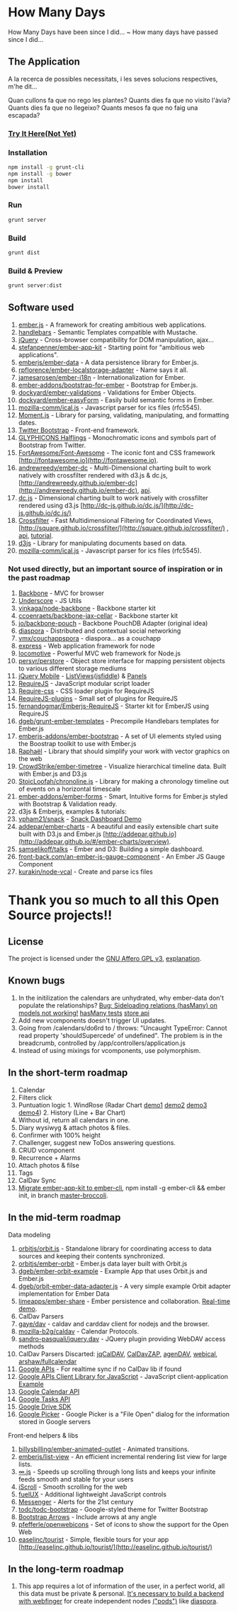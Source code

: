 # How Many Days #
How Many Days have been since I did... ~ How many days have passed since I did...

## The Application ##
A la recerca de possibles necessitats,
 i les seves solucions respectives, m'he dit...

Quan cullons fa que no rego les plantes?
Quants dies fa que no visito l'àvia?
Quants dies fa que no llegeixo?
Quants mesos fa que no faig una escapada?

### [Try It Here(Not Yet)](http://github.com) ###

### Installation ###
```bash
npm install -g grunt-cli
npm install -g bower
npm install
bower install
```

### Run ###
```bash
grunt server
```

### Build ###
```bash
grunt dist
```

### Build & Preview ###
```bash
grunt server:dist
```


## Software used ##
1. [ember.js](http://emberjs.com/) - A framework for creating ambitious web applications.
2. [handlebars](http://handlebarsjs.com/) - Semantic Templates compatible with Mustache.
3. [jQuery](http://jquery.com/) - Cross-browser compatibility for DOM manipulation, ajax...
4. [stefanpenner/ember-app-kit](http://iamstef.net/ember-app-kit/) - Starting point for "ambitious web applications".
5. [emberjs/ember-data](https://github.com/emberjs/data) - A data persistence library for Ember.js.
6. [rpflorence/ember-localstorage-adapter](https://github.com/rpflorence/ember-localstorage-adapter) - Name says it all.
7. [jamesarosen/ember-i18n](https://github.com/jamesarosen/ember-i18n) - Internationalization for Ember.
8. [ember-addons/bootstrap-for-ember](https://github.com/ember-addons/bootstrap-for-ember) - Bootstrap for Ember.js.
9. [dockyard/ember-validations](https://github.com/dockyard/ember-validations) - Validations for Ember Objects.
10. [dockyard/ember-easyForm](https://github.com/dockyard/ember-easyForm) - Easily build semantic forms in Ember.
11. [mozilla-comm/ical.js](https://github.com/mozilla-comm/ical.js) - Javascript parser for ics files (rfc5545).
12. [Moment.js](http://momentjs.com/) - Library for parsing, validating, manipulating, and formatting dates.
13. [Twitter Bootstrap](http://getbootstrap.com/2.3.2/) - Front-end framework.
  1. [GLYPHICONS Halflings](http://glyphicons.com/) - Monochromatic icons and symbols part of Bootstrap from Twitter.
15. [FortAwesome/Font-Awesome](https://github.com/FortAwesome/Font-Awesome/) - The iconic font and CSS framework [http://fontawesome.io](http://fontawesome.io).
16. [andrewreedy/ember-dc](https://github.com/andrewreedy/ember-dc) - Multi-Dimensional charting built to work natively with crossfilter rendered with d3.js & dc.js, [http://andrewreedy.github.io/ember-dc](http://andrewreedy.github.io/ember-dc), [api](https://github.com/dc-js/dc.js/blob/master/web/docs/api-latest.md).
  1. [dc.js](https://github.com/dc-js/dc.js) - Dimensional charting built to work natively with crossfilter rendered using d3.js [http://dc-js.github.io/dc.js/](http://dc-js.github.io/dc.js/)
  2. [Crossfilter](https://github.com/square/crossfilter) - Fast Multidimensional Filtering for Coordinated Views, [http://square.github.io/crossfilter/](http://square.github.io/crossfilter/) , [api](https://github.com/square/crossfilter/wiki/API-Reference), [tutorial](http://www.codeproject.com/Articles/697043/Making-Dashboards-with-Dc-js-Part-2-Graphing).
  3. [d3js](http://d3js.org/) - Library for manipulating documents based on data.
17. [mozilla-comm/ical.js](https://github.com/mozilla-comm/ical.js) - Javascript parser for ics files (rfc5545).


### Not used directly, but an important source of inspiration or in the past roadmap ###
1. [Backbone](https://github.com/documentcloud/backbone) - MVC for browser
2. [Underscore](https://github.com/documentcloud/underscore) - JS Utils
3. [vinkaga/node-backbone](https://github.com/vinkaga/node-backbone) - Backbone starter kit
4. [ccoenraets/backbone-jax-cellar](https://github.com/ccoenraets/backbone-jax-cellar) - Backbone starter kit
5. [jo/backbone-pouch](https://github.com/jo/backbone-pouch) - Backbone PouchDB Adapter (original idea)
6. [diaspora](https://github.com/diaspora/diaspora) - Distributed and contextual social networking
7. [vmx/couchappspora](https://github.com/vmx/couchappspora) - diaspora... as a couchapp
8. [express](http://expressjs.com/) - Web application framework for node
9. [locomotive](http://expressjs.com/) - Powerful MVC web framework for Node.js
10. [persvr/perstore](https://github.com/persvr/perstore) - Object store interface for mapping persistent objects to various different storage mediums
11. [jQuery Mobile](http://jquerymobile.com/) - [ListViews](http://demos.jquerymobile.com/1.4.0/listview-grid/listview-grid.html)([jsfiddle](http://jsfiddle.net/Shreerang/ggzHT/)) & [Panels](http://demos.jquerymobile.com/1.4.2/panel/)
12. [RequireJS](http://requirejs.org/) - JavaScript modular script loader
13. [Require-css](https://github.com/guybedford/require-css) - CSS loader plugin for RequireJS
14. [RequireJS-plugins](https://github.com/millermedeiros/requirejs-plugins) - Small set of plugins for RequireJS
15. [fernandogmar/Emberjs-RequireJS](https://github.com/fernandogmar/Emberjs-RequireJS) - Starter kit for EmberJS using RequireJS
16. [dgeb/grunt-ember-templates](https://github.com/dgeb/grunt-ember-templates) - Precompile Handlebars templates for Ember.js
17. [emberjs-addons/ember-bootstrap](https://github.com/emberjs-addons/ember-bootstrap) - A set of UI elements styled using the Boostrap toolkit to use with Ember.js
18. [Raphaël](http://raphaeljs.com/) - Library that should simplify your work with vector graphics on the web
19. [CrowdStrike/ember-timetree](https://github.com/CrowdStrike/ember-timetree) - Visualize hierarchical timeline data. Built with Ember.js and D3.js
20. [StoicLoofah/chronoline.js](https://github.com/StoicLoofah/chronoline.js) - Library for making a chronology timeline out of events on a horizontal timescale
21. [ember-addons/ember-forms](https://github.com/ember-addons/ember-forms) - Smart, Intuitive forms for Ember.js styled with Bootstrap & Validation ready.
22. d3js & Emberjs, examples & tutorials:
  1. [vpham21/snack](https://github.com/vpham21/snack) - [Snack Dashboard Demo](http://jeroenooms.github.io/dashboard/snack/)
  2. [addepar/ember-charts](https://github.com/addepar/ember-charts) - A beautiful and easily extensible chart suite built with D3.js and Ember.js [http://addepar.github.io](http://addepar.github.io/#/ember-charts/overview).
  3. [samselikoff/talks](https://github.com/samselikoff/talks) - Ember and D3: Building a simple dashboard.
  4. [front-back.com/an-ember-js-gauge-component](http://front-back.com/an-ember-js-gauge-component) - An Ember JS Gauge Component
23. [kurakin/node-vcal](https://github.com/kurakin/node-vcal) - Create and parse ics files


# Thank you so much to all this Open Source projects!!


## License ##
The project is licensed under the [GNU Affero GPL v3](http://www.gnu.org/licenses/agpl-3.0.html), [explanation](http://choosealicense.com/licenses/agpl-3.0/).



## Known bugs ##
1. In the initilization the calendars are unhydrated, why ember-data don't populate the relationships? [Bug: Sideloading relations (hasMany) on models not working!](https://github.com/emberjs/data/issues/1834) [hasMany tests](https://github.com/emberjs/data/blob/master/packages/ember-data/tests/integration/relationships/has_many_test.js) [store api](http://emberjs.com/api/data/classes/DS.Store.html)
2. Add new vcomponents doesn't trigger UI updates.
3. Going from /calendars/do6rd to / throws: "Uncaught TypeError: Cannot read property 'shouldSupercede' of undefined". The problem is in the breadcrumb, controlled by /app/controllers/application.js
4. Instead of using mixings for vcomponents, use polymorphism.


## In the short-term roadmap ##
1. Calendar
  1. Filters click
  2. Puntuation logic
    1. WindRose (Radar Chart [demo1](http://graves.cl/radar-chart-d3/) [demo2](https://github.com/alangrafu/radar-chart-d3/blob/master/src/radar-chart.js) [demo3](http://www.larsko.org/v/euc/) [demo4](http://bl.ocks.org/nbremer/raw/6506614/))
    2. History (Line + Bar Chart)
  3. Without id, return all calendars in one.
  4. Diary wysiwyg & attach photos & files.
  5. Confirmer with 100% height
  6. Challenger, suggest new ToDos answering questions.
2. CRUD vcomponent
  1. Recurrence + Alarms
  2. Attach photos & filse
  3. Tags
3. CalDav Sync
4. [Migrate ember-app-kit to ember-cli](https://github.com/stefanpenner/ember-app-kit#migrating-to-ember-cli), npm install -g ember-cli && ember init, in branch [master-broccoli](https://github.com/RedRudeBoy/HowMany/tree/master-broccoli).


## In the mid-term roadmap ##
Data modeling

1. [orbitjs/orbit.js](https://github.com/orbitjs/orbit.js) - Standalone library for coordinating access to data sources and keeping their contents synchronized.
  1. [orbitjs/ember-orbit](https://github.com/orbitjs/ember-orbit) - Ember.js data layer built with Orbit.js
  2. [dgeb/ember-orbit-example](https://github.com/dgeb/ember-orbit-example) - Example App that uses Orbit.js and Ember.js
  3. [dgeb/orbit-ember-data-adapter.js](https://gist.github.com/dgeb/8446998) - A very simple example Orbit adapter implementation for Ember Data
2. [limeapps/ember-share](https://github.com/limeapps/ember-share) - Ember persistence and collaboration. [Real-time demo](http://embershare.com/).
3. CalDav Parsers
  1. [gaye/dav](https://github.com/gaye/dav) - caldav and carddav client for nodejs and the browser.
  2. [mozilla-b2g/caldav](https://github.com/mozilla-b2g/caldav) - Calendar Protocols.
  3. [sandro-pasquali/jquery.dav](https://github.com/sandro-pasquali/jquery.dav) - JQuery plugin providing WebDAV access methods
  4. CalDav Parsers Discarted: [jqCalDAV](https://gitorious.org/jqcaldav), [CalDavZAP](http://www.inf-it.com/open-source/clients/caldavzap/), [agenDAV](http://agendav.org/), [webical](https://code.google.com/p/webical/), [arshaw/fullcalendar](https://github.com/arshaw/fullcalendar)
5. [Google APIs](https://developers.google.com/google-apps/app-apis) - For realtime sync if no CalDav lib if found
  1. [Google APIs Client Library for JavaScript](https://developers.google.com/api-client-library/javascript/) - JavaScript client-application [Example](https://developers.google.com/api-client-library/javascript/start/start-js)
  2. [Google Calendar API](https://developers.google.com/google-apps/calendar/)
  3. [Google Tasks API](https://developers.google.com/google-apps/tasks/)
  4. [Google Drive SDK](https://developers.google.com/drive/quickstart-js)
  5. [Google Picker](https://developers.google.com/picker/docs) - Google Picker is a "File Open" dialog for the information stored in Google servers

Front-end helpers & libs

1. [billysbilling/ember-animated-outlet](https://github.com/billysbilling/ember-animated-outlet) - Animated transitions.
2. [emberjs/list-view](https://github.com/emberjs/list-view) - An efficient incremental rendering list view for large lists.
  1. [∞.js](http://airbnb.github.io/infinity/) - Speeds up scrolling through long lists and keeps your infinite feeds smooth and stable for your users
  2. [iScroll](http://cubiq.org/) - Smooth scrolling for the web
3. [fuelUX](http://exacttarget.github.io/fuelux) - Additional lightweight JavaScript controls
4. [Messenger](http://github.hubspot.com/messenger/) - Alerts for the 21st century
5. [todc/todc-bootstrap](https://github.com/todc/todc-bootstrap) - Google-styled theme for Twitter Bootstrap
6. [Bootstrap Arrows](http://bootstrap-arrows.iarfhlaith.com/) - Include arrows at any angle
7. [pfefferle/openwebicons](https://github.com/pfefferle/openwebicons) - Set of icons to show the support for the Open Web
8. [easelinc/tourist](https://github.com/easelinc/tourist) - Simple, flexible tours for your app [http://easelinc.github.io/tourist/](http://easelinc.github.io/tourist/)


## In the long-term roadmap ##
1. This app requires a lot of information of the user, in a perfect world, all this data must be private & personal. [It's necessary to build a backend with webfinger](https://github.com/RedRudeBoy/HowManyBackendNodeDeprecated) for create independent nodes [("pods")](http://podupti.me/) like [diaspora](https://diasporafoundation.org/about).

